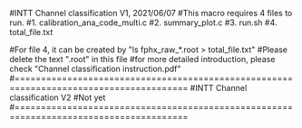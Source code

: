 #INTT Channel classification V1, 2021/06/07
#This macro requires 4 files to run.
#1. calibration_ana_code_multi.c
#2. summary_plot.c
#3. run.sh
#4. total_file.txt

#For file 4, it can be created by "ls fphx_raw_*.root > total_file.txt"
#Please delete the text ".root" in this file
#for more detailed introduction, please check "Channel classification instruction.pdf"
#=======================================================================================
#INTT Channel classification V2
#Not yet
#=======================================================================================
